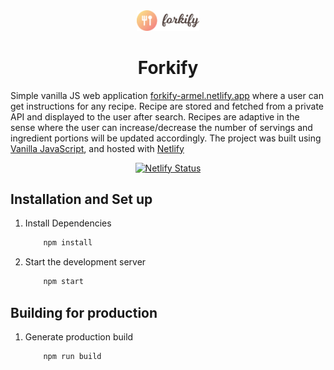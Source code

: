 <div align="center">
  <img alt="Logo" src="/src/img/logo.png" width="100" />
</div>
<h1 align="center">
  Forkify
</h1>
<p align="center">

Simple vanilla JS web application <a href="https://forkify-armel.netlify.app/" target="_blank">forkify-armel.netlify.app</a> where a user can get instructions for any recipe. Recipe are stored and fetched from a private API and displayed to the user after search. Recipes are adaptive in the sense where the user can increase/decrease the number of servings and ingredient portions will be updated accordingly. The project was built using <a href="https://javascript30.com/" target="_blank">Vanilla JavaScript</a>, and hosted with <a href="https://www.netlify.com/" target="_blank">Netlify</a>

</p>

<p align="center">
  <a href="https://app.netlify.com/sites/forkify-armel/deploys" target="_blank">
    <img src="https://api.netlify.com/api/v1/badges/1963b488-7b78-48c9-9e2d-6fb5e47ab3af/deploy-status" alt="Netlify Status" />
  </a>
</p>

## Installation and Set up

1. Install Dependencies

   ```sh
       npm install
   ```

2. Start the development server

   ```sh
       npm start
   ```

## Building for production

1. Generate production build

   ```sh
       npm run build
   ```
